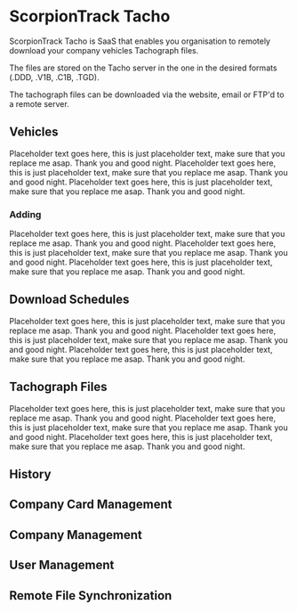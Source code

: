 # ScorpionTrack Tacho

ScorpionTrack Tacho is SaaS that enables you organisation to remotely download your company vehicles Tachograph files.

The files are stored on the Tacho server in the one in the desired formats (.DDD, .V1B, .C1B, .TGD). 

The tachograph files can be downloaded via the website, email or FTP'd to a remote server.  

## Vehicles

Placeholder text goes here, this is just placeholder text, make sure that you replace me asap. Thank you and good night. Placeholder text goes here, this is just placeholder text, make sure that you replace me asap. Thank you and good night. Placeholder text goes here, this is just placeholder text, make sure that you replace me asap. Thank you and good night. 


### Adding

Placeholder text goes here, this is just placeholder text, make sure that you replace me asap. Thank you and good night. Placeholder text goes here, this is just placeholder text, make sure that you replace me asap. Thank you and good night. Placeholder text goes here, this is just placeholder text, make sure that you replace me asap. Thank you and good night. 

## Download Schedules

Placeholder text goes here, this is just placeholder text, make sure that you replace me asap. Thank you and good night. Placeholder text goes here, this is just placeholder text, make sure that you replace me asap. Thank you and good night. Placeholder text goes here, this is just placeholder text, make sure that you replace me asap. Thank you and good night. 

## Tachograph Files

Placeholder text goes here, this is just placeholder text, make sure that you replace me asap. Thank you and good night. Placeholder text goes here, this is just placeholder text, make sure that you replace me asap. Thank you and good night. Placeholder text goes here, this is just placeholder text, make sure that you replace me asap. Thank you and good night. 

## History

## Company Card Management

## Company Management

## User Management

## Remote File Synchronization
 